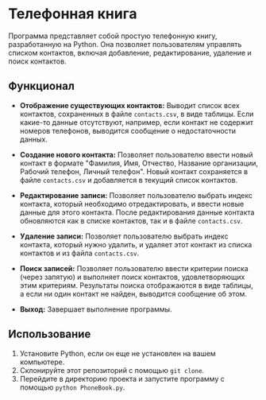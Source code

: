 
# Телефонная книга

Программа представляет собой простую телефонную книгу, разработанную на Python. Она позволяет пользователям управлять списком контактов, включая добавление, редактирование, удаление и поиск контактов.

## Функционал

- **Отображение существующих контактов:** Выводит список всех контактов, сохраненных в файле `contacts.csv`, в виде таблицы. Если какие-то данные отсутствуют, например, если контакт не содержит номеров телефонов, выводится сообщение о недостаточности данных.

- **Создание нового контакта:** Позволяет пользователю ввести новый контакт в формате "Фамилия, Имя, Отчество, Название организации, Рабочий телефон, Личный телефон". Новый контакт сохраняется в файле `contacts.csv` и добавляется в текущий список контактов.

- **Редактирование записи:** Позволяет пользователю выбрать индекс контакта, который необходимо отредактировать, и ввести новые данные для этого контакта. После редактирования данные контакта обновляются как в списке контактов, так и в файле `contacts.csv`.

- **Удаление записи:** Позволяет пользователю выбрать индекс контакта, который нужно удалить, и удаляет этот контакт из списка контактов и из файла `contacts.csv`.

- **Поиск записей:** Позволяет пользователю ввести критерии поиска (через запятую) и выполняет поиск контактов, удовлетворяющих этим критериям. Результаты поиска отображаются в виде таблицы, а если ни один контакт не найден, выводится сообщение об этом.

- **Выход:** Завершает выполнение программы.

## Использование

1. Установите Python, если он еще не установлен на вашем компьютере.
2. Склонируйте этот репозиторий с помощью `git clone`.
3. Перейдите в директорию проекта и запустите программу с помощью `python PhoneBook.py`.
